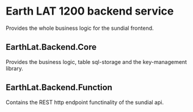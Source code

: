 # Earth LAT 1200 backend service
Provides the whole business logic for the sundial frontend.

## EarthLat.Backend.Core
Provides the business logic, table sql-storage and the key-management library.

## EarthLat.Backend.Function
Contains the REST http endpoint functinality of the sundial api.
